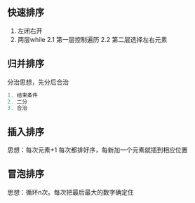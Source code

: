 ## 快速排序
1. 左闭右开
2. 两层while
    2.1 第一层控制遍历
    2.2 第二层选择左右元素

## 归并排序
分治思想，先分后合治
```Python
1. 结束条件
2. 二分
3. 合治
```

## 插入排序
思想：每次元素+1  每次都排好序，每新加一个元素就插到相应位置

## 冒泡排序
思想：循环n次。每次把最后最大的数字确定住